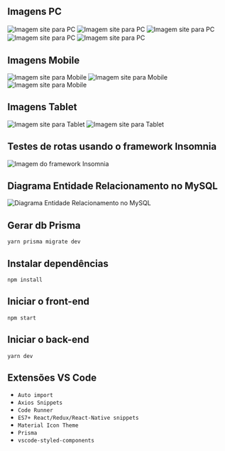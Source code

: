 ## Imagens PC
<img align="center" alt="Imagem site para PC" src="./doc-img-git/full_1.png">
<img align="center" alt="Imagem site para PC" src="./doc-img-git/full_2.png">
<img align="center" alt="Imagem site para PC" src="./doc-img-git/full_3.png">
<img align="center" alt="Imagem site para PC" src="./doc-img-git/full_4.png">
<img align="center" alt="Imagem site para PC" src="./doc-img-git/full_5.png">

## Imagens Mobile
<div>
  <img alt="Imagem site para Mobile" src="./doc-img-git/mobile_1.png">
  <img align="top" alt="Imagem site para Mobile" src="./doc-img-git/mobile_2.png">
  <img align="top" alt="Imagem site para Mobile" src="./doc-img-git/mobile_3.png">
</div>

## Imagens Tablet
<div>
  <img alt="Imagem site para Tablet" src="./doc-img-git/tablet_1.png">
  <img align="top" alt="Imagem site para Tablet" src="./doc-img-git/tablet_2.png">
</div>

## Testes de rotas usando o framework Insomnia
<img align="center" alt="Imagem do framework Insomnia" src="./doc-img-git/test-insomnia.png">

## Diagrama Entidade Relacionamento no MySQL
<img align="center" alt="Diagrama Entidade Relacionamento no MySQL" src="./doc-img-git/entidade-relacionamento.png">

## Gerar db Prisma
```
yarn prisma migrate dev
```

## Instalar dependências
```
npm install
```

## Iniciar o front-end
```
npm start
```

## Iniciar o back-end
```
yarn dev
```

## Extensões VS Code
* `Auto import`
* `Axios Snippets`
* `Code Runner`
* `ES7+ React/Redux/React-Native snippets`
* `Material Icon Theme`
* `Prisma`
* `vscode-styled-components`
